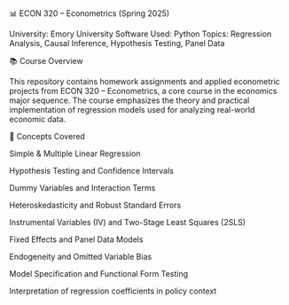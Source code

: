 📊 ECON 320 – Econometrics (Spring 2025)

University: Emory University
Software Used: Python
Topics: Regression Analysis, Causal Inference, Hypothesis Testing, Panel Data

📚 Course Overview

This repository contains homework assignments and applied econometric projects from ECON 320 – Econometrics, a core course in the economics major sequence. The course emphasizes the theory and practical implementation of regression models used for analyzing real-world economic data.

🧠 Concepts Covered

Simple & Multiple Linear Regression

Hypothesis Testing and Confidence Intervals

Dummy Variables and Interaction Terms

Heteroskedasticity and Robust Standard Errors

Instrumental Variables (IV) and Two-Stage Least Squares (2SLS)

Fixed Effects and Panel Data Models

Endogeneity and Omitted Variable Bias

Model Specification and Functional Form Testing

Interpretation of regression coefficients in policy context
